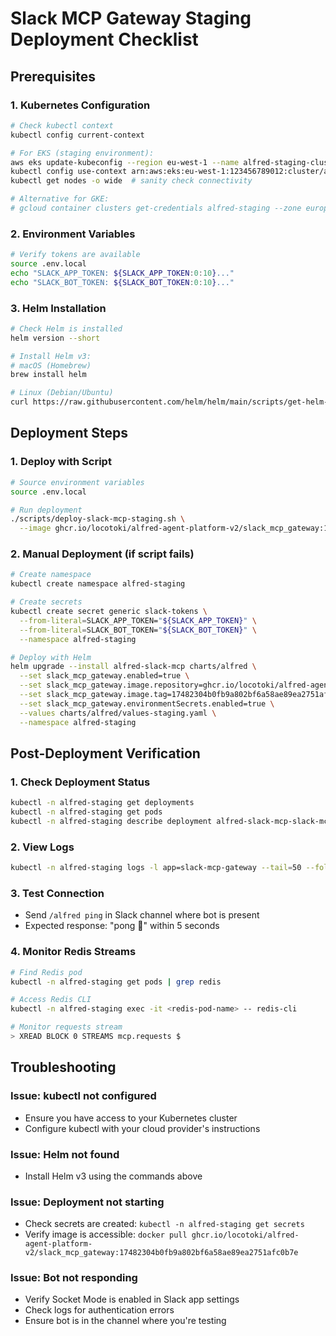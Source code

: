 # Slack MCP Gateway Staging Deployment Checklist

## Prerequisites

### 1. Kubernetes Configuration
```bash
# Check kubectl context
kubectl config current-context

# For EKS (staging environment):
aws eks update-kubeconfig --region eu-west-1 --name alfred-staging-cluster
kubectl config use-context arn:aws:eks:eu-west-1:123456789012:cluster/alfred-staging-cluster
kubectl get nodes -o wide  # sanity check connectivity

# Alternative for GKE:
# gcloud container clusters get-credentials alfred-staging --zone europe-west1-b --project alfred-prod
```

### 2. Environment Variables
```bash
# Verify tokens are available
source .env.local
echo "SLACK_APP_TOKEN: ${SLACK_APP_TOKEN:0:10}..."
echo "SLACK_BOT_TOKEN: ${SLACK_BOT_TOKEN:0:10}..."
```

### 3. Helm Installation
```bash
# Check Helm is installed
helm version --short

# Install Helm v3:
# macOS (Homebrew)
brew install helm

# Linux (Debian/Ubuntu)
curl https://raw.githubusercontent.com/helm/helm/main/scripts/get-helm-3 | bash
```

## Deployment Steps

### 1. Deploy with Script
```bash
# Source environment variables
source .env.local

# Run deployment
./scripts/deploy-slack-mcp-staging.sh \
  --image ghcr.io/locotoki/alfred-agent-platform-v2/slack_mcp_gateway:17482304b0fb9a802bf6a58ae89ea2751afc0b7e
```

### 2. Manual Deployment (if script fails)
```bash
# Create namespace
kubectl create namespace alfred-staging

# Create secrets
kubectl create secret generic slack-tokens \
  --from-literal=SLACK_APP_TOKEN="${SLACK_APP_TOKEN}" \
  --from-literal=SLACK_BOT_TOKEN="${SLACK_BOT_TOKEN}" \
  --namespace alfred-staging

# Deploy with Helm
helm upgrade --install alfred-slack-mcp charts/alfred \
  --set slack_mcp_gateway.enabled=true \
  --set slack_mcp_gateway.image.repository=ghcr.io/locotoki/alfred-agent-platform-v2/slack_mcp_gateway \
  --set slack_mcp_gateway.image.tag=17482304b0fb9a802bf6a58ae89ea2751afc0b7e \
  --set slack_mcp_gateway.environmentSecrets.enabled=true \
  --values charts/alfred/values-staging.yaml \
  --namespace alfred-staging
```

## Post-Deployment Verification

### 1. Check Deployment Status
```bash
kubectl -n alfred-staging get deployments
kubectl -n alfred-staging get pods
kubectl -n alfred-staging describe deployment alfred-slack-mcp-slack-mcp-gateway
```

### 2. View Logs
```bash
kubectl -n alfred-staging logs -l app=slack-mcp-gateway --tail=50 --follow
```

### 3. Test Connection
- Send `/alfred ping` in Slack channel where bot is present
- Expected response: "pong 🎉" within 5 seconds

### 4. Monitor Redis Streams
```bash
# Find Redis pod
kubectl -n alfred-staging get pods | grep redis

# Access Redis CLI
kubectl -n alfred-staging exec -it <redis-pod-name> -- redis-cli

# Monitor requests stream
> XREAD BLOCK 0 STREAMS mcp.requests $
```

## Troubleshooting

### Issue: kubectl not configured
- Ensure you have access to your Kubernetes cluster
- Configure kubectl with your cloud provider's instructions

### Issue: Helm not found
- Install Helm v3 using the commands above

### Issue: Deployment not starting
- Check secrets are created: `kubectl -n alfred-staging get secrets`
- Verify image is accessible: `docker pull ghcr.io/locotoki/alfred-agent-platform-v2/slack_mcp_gateway:17482304b0fb9a802bf6a58ae89ea2751afc0b7e`

### Issue: Bot not responding
- Verify Socket Mode is enabled in Slack app settings
- Check logs for authentication errors
- Ensure bot is in the channel where you're testing